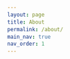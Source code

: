 ```yaml
---
layout: page
title: About
permalink: /about/
main_nav: true
nav_order: 1
---
```


<html lang="en">
<head>
    <meta charset="UTF-8">
    <meta name="viewport" content="width=device-width, initial-scale=1.0">
    <title>About</title>
    <style>
        .content {
            max-width: 800px;
            margin: auto;
            font-family: Arial, sans-serif;
            line-height: 1.6;
            text-align: left;
        }

        .image-container {
            text-align: center;
            margin: 20px 0;
        }

        .image-container img {
            width: 50%;
            height: auto;
        }

        .section-container {
            display: flex;
            align-items: center;
            justify-content: space-between;
            text-align: left;
            background: #f9f9f9;
            padding: 20px;
            border-radius: 10px;
            margin: 30px 0;
        }

        .section-text {
            flex: 1;
        }

        h2 {
            color: #333;
        }

        h4.center-title {
            color: steelblue; /* 제목 컬러 변경 */
            text-align: left; /* 제목을 가운데 정렬 */
            font-size: 1.3em;
            margin-top: 30px;
        }

        strong {
            color: #000;
        }

        /* Responsive Design */
        @media (max-width: 768px) {
            .section-container {
                flex-direction: column;
                text-align: center;
            }
            .section-container img {
                margin: 0 auto 15px auto;
            }
        }

    </style>
</head>
<body>

<div class="content">

    <!-- Logo Placement -->
    <div class="image-container">
        <img src="/assets/logo_r.png" alt="Logo" />
    </div>

    <h2>Hi all! I'm Arielle 👋🏻</h2>

    <p>
        Hello! I’m <strong>SEOHEE KIM (ARIELLE)</strong>, a student majoring in 
        <strong>Software and Artificial Intelligence (SW/AI)</strong> in the Republic of Korea. 🇰🇷
    </p>

    <p>
        "The future of mobility isn't just about software — <strong>it’s about the perfect synergy between software and hardware.</strong>"
    </p>

    <p>
        As a self-driven autonomous vehicle developer, I'm specializing in 
        <strong>computer vision, deep learning, and software engineering for self-driving cars.</strong> 
        But I believe that <strong>understanding software alone isn’t enough to truly shape the future of mobility.</strong> 
        That’s why I’m also delving into automotive mechanics, studying F1 and automotive hardware.
    </p>

    <br>

    <!-- Centered Title -->
    <h4 class="center-title">💻 What You'll Find in This Blog</h4>

    <!-- Code & Road Section -->
    <div class="section-container">
        <div class="section-text">
            <strong>🚗 Code & Road</strong>
            <p>
                Here, I will <strong>organize all my technical studies related to autonomous driving.</strong> 
                This includes not only my past projects but also cloud computing, Docker, AI, 
                and other essential technologies for self-driving cars.
            </p>
        </div>
    </div>

    <!-- Story Garage Section -->
    <div class="section-container">
        <div class="section-text">
            <strong>🔍 Story Garage</strong>
            <p>
                I will document <strong>everything about the mobility ecosystem, including autonomous driving.</strong> 
                Beyond just code and technology, I will also <strong>share my personal journey in this field.</strong>
            </p>
        </div>
    </div>

    <!-- Centered Title -->
    <h4 class="center-title">🚀 My Vision</h4>

    <p>
        My goal is to <strong>bridge the gap between software and hardware in the autonomous driving industry</strong>, 
        ensuring that software-driven vehicles aren’t just intelligent but also reliable, safe, and well-maintained.
    </p>

    <p>
        I want to contribute to a future where <strong>mobility is seamless, autonomous, and free from accidents</strong> — 
        and I’m determined to make that vision a reality through both code and real-world vehicle expertise.
    </p>

    <p><strong>Welcome to my journey at the intersection of AI and mechanics!</strong>
    <br>Thank you for stopping by, and have a good one! 😀</p>

</div>

</body>
</html>
